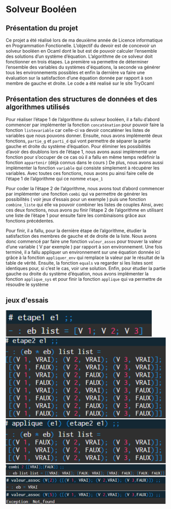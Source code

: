 # Solveur Booléen

## Présentation du projet 

Ce projet a été réalisé lors de ma deuxième année de Licence informatique en Programmation Fonctionelle. 
L’objectif du devoir est de concevoir un solveur booléen en Ocaml dont le but
est de pouvoir calculer l’ensemble des solutions d’un système d’équation. L’algorithme de ce
solveur doit fonctionner en trois étapes. La première va permettre de déterminer l’ensemble
des variables du systèmes d'équations, la seconde va générer tous les environnements
possibles et enfin la dernière va faire une évaluation sur la satisfaction d’une équation
donnée par rapport à son membre de gauche et droite.
Le code a été realisé sur le site TryOcaml


## Présentation des structures de données et des algorithmes utilisés

Pour réaliser l’étape 1 de l’algorithme du solveur booléen, il a fallu d’abord commencer par
implémenter la fonction `concaténation` pour pouvoir faire la fonction `listevariable` car celle-ci va
devoir concaténer les listes de variables que nous pouvons donner.
Ensuite, nous avons implémenté deux fonctions, `partie_g` et `parti_d` qui vont permettre de
séparer la partie gauche et droite du système d’équation. Pour éliminer les possibilités
d’avoir des doublons lors de l’étape 1, nous avons aussi implémenté une fonction pour
s’occuper de ce cas où il a fallu en même temps redéfinir la fonction `appartenir` (déjà connus
dans le cours ) De plus, nous avons aussi implémenter la fonction `variable` qui consiste
simplement à récupérer les variables.
Avec toutes ces fonctions, nous avons pu ainsi faire celle de l’étape 1 de l’algorithme qui ce
nomme `etape_1`

Pour coder la l’étape 2 de l’algorithme, nous avons tout d’abord commencer par implémenter
une fonction `combi` qui va permettre de générer les possibilités ( voir jeux d’essais pour un
exemple ) puis une fonction `combine_liste` qui elle va pouvoir combiner les listes de couples
Ainsi, avec ces deux fonctions, nous avons pu finir l’étape 2 de l’algorithme en utilisant une
liste de l’étape 1 pour ensuite faire les combinaisons grâce aux fonctions précédentes.

Pour finir, il a fallu, pour la dernière étape de l’algorithme, étudier la satisfaction des
membres de gauche et de droite de la liste. Nous avons donc commencé par faire une
fonction `valeur_assos` pour trouver la valeur d’une variable ( V par exemple ) par rapport à son
environnement. Une fois terminé, il a fallu appliquer un environnement sur une équation
donnée ici grâce à la fonction `appliquer_env` qui remplace la valeur par le résultat de la table
de vérité. Ensuite, la fonction `equals` va regarder si les listes sont identiques pour, si c’est le
cas, voir une solution. Enfin, pour étudier la partie gauche ou droite du système d’équation,
nous avons implémenter la fonction `applique_sys` et pour finir la fonction `applique` qui va
permettre de résoudre le système

## jeux d'essais

![alt text](image.png)
![alt text](image-1.png)
![alt text](image-2.png)
![alt text](image-3.png)
![alt text](image-4.png)
